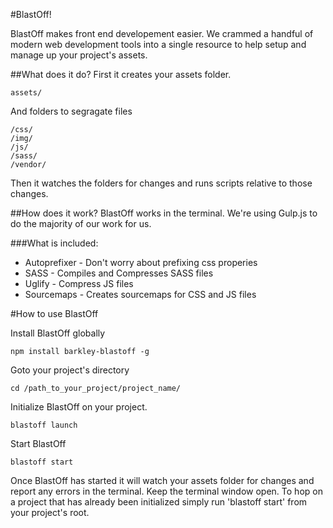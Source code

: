 #BlastOff!

BlastOff makes front end developement easier. We crammed a handful of modern web development tools into a single resource to help setup and manage up your project's assets.

##What does it do?
First it creates your assets folder.
```
assets/
```
And folders to segragate files
```
/css/
/img/
/js/
/sass/
/vendor/
```
Then it watches the folders for changes and runs scripts relative to those changes.

##How does it work?
BlastOff works in the terminal. We're using Gulp.js to do the majority of our work for us.

###What is included:
- Autoprefixer - Don't worry about prefixing css properies
- SASS - Compiles and Compresses SASS files
- Uglify - Compress JS files
- Sourcemaps - Creates sourcemaps for CSS and JS files


#How to use BlastOff

Install BlastOff globally 
```
npm install barkley-blastoff -g
```

Goto your project's directory
```
cd /path_to_your_project/project_name/
```

Initialize BlastOff on your project.
```
blastoff launch
```

Start BlastOff
```
blastoff start
```

Once BlastOff has started it will watch your assets folder for changes and report any errors in the terminal. Keep the terminal window open. To hop on a project that has already been initialized simply run 'blastoff start' from your project's root.


